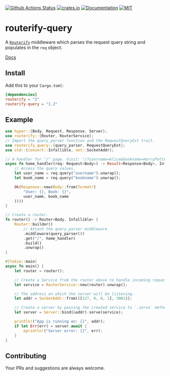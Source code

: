 [![Github Actions Status](https://github.com/routerify/routerify-query/workflows/Test/badge.svg)](https://github.com/routerify/routerify-query/actions)
[![crates.io](https://img.shields.io/crates/v/routerify-query.svg)](https://crates.io/crates/routerify-query)
[![Documentation](https://docs.rs/routerify-query/badge.svg)](https://docs.rs/routerify-query)
[![MIT](https://img.shields.io/crates/l/routerify-query.svg)](./LICENSE)

# routerify-query

A [`Routerify`](https://github.com/routerify/routerify) middleware which parses the request query string and populates in the `req` object.

[Docs](https://docs.rs/routerify-query)

## Install

Add this to your `Cargo.toml`:

```toml
[dependencies]
routerify = "2"
routerify-query = "1.2"
```

## Example

```rust
use hyper::{Body, Request, Response, Server};
use routerify::{Router, RouterService};
// Import the query_parser function and the RequestQueryExt trait.
use routerify_query::{query_parser, RequestQueryExt};
use std::{convert::Infallible, net::SocketAddr};

// A handler for "/" page. Visit: "/?username=Alice&bookname=HarryPotter" to see query values.
async fn home_handler(req: Request<Body>) -> Result<Response<Body>, Infallible> {
    // Access the query values.
    let user_name = req.query("username").unwrap();
    let book_name = req.query("bookname").unwrap();

    Ok(Response::new(Body::from(format!(
        "User: {}, Book: {}",
        user_name, book_name
    ))))
}

// Create a router.
fn router() -> Router<Body, Infallible> {
    Router::builder()
        // Attach the query_parser middleware.
        .middleware(query_parser())
        .get("/", home_handler)
        .build()
        .unwrap()
}

#[tokio::main]
async fn main() {
    let router = router();

    // Create a Service from the router above to handle incoming requests.
    let service = RouterService::new(router).unwrap();

    // The address on which the server will be listening.
    let addr = SocketAddr::from(([127, 0, 0, 1], 3001));

    // Create a server by passing the created service to `.serve` method.
    let server = Server::bind(&addr).serve(service);

    println!("App is running on: {}", addr);
    if let Err(err) = server.await {
        eprintln!("Server error: {}", err);
    }
}
```

## Contributing

Your PRs and suggestions are always welcome.
